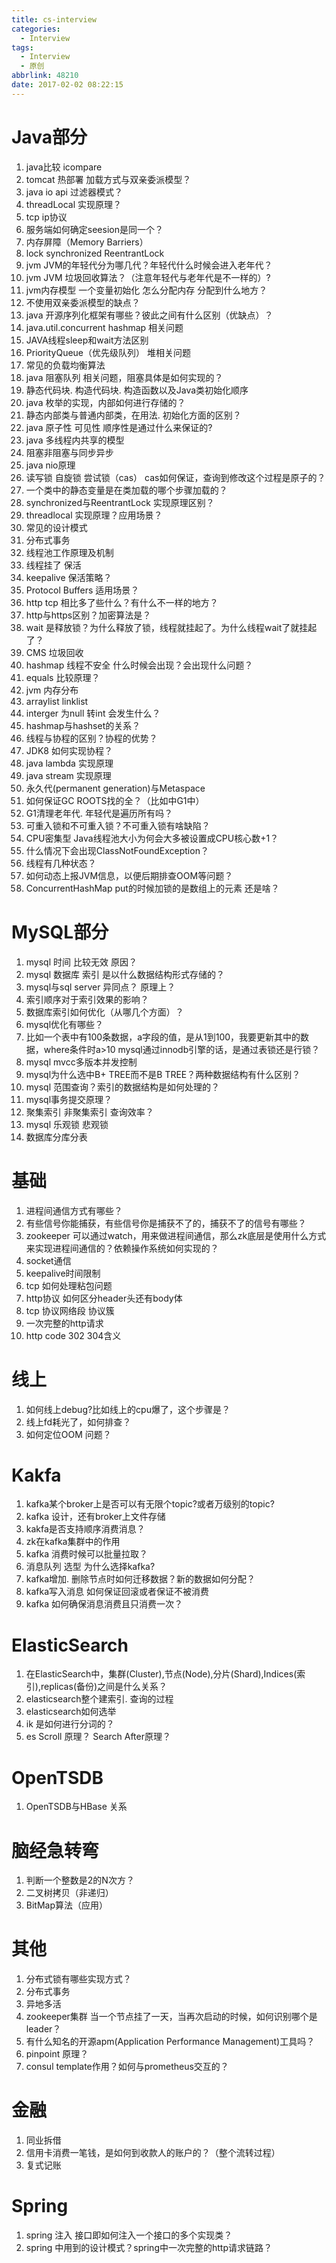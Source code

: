 ```yaml
---
title: cs-interview
categories:
  - Interview
tags:
  - Interview
  - 原创
abbrlink: 48210
date: 2017-02-02 08:22:15
---
```


# Java部分
1. java比较 icompare
2. tomcat 热部署 加载方式与双亲委派模型？
3. java io api 过滤器模式？
4. threadLocal 实现原理？
5. tcp ip协议
6. 服务端如何确定seesion是同一个？
7. 内存屏障（Memory Barriers）
8. lock synchronized ReentrantLock
9. jvm JVM的年轻代分为哪几代？年轻代什么时候会进入老年代？
10. jvm JVM 垃圾回收算法？（注意年轻代与老年代是不一样的）?
11. jvm内存模型 一个变量初始化 怎么分配内存 分配到什么地方？
12. 不使用双亲委派模型的缺点？
13. java 开源序列化框架有哪些？彼此之间有什么区别（优缺点）？
14. java.util.concurrent hashmap 相关问题
15. JAVA线程sleep和wait方法区别
16. PriorityQueue（优先级队列） 堆相关问题
17. 常见的负载均衡算法
18. java 阻塞队列 相关问题，阻塞具体是如何实现的？
19. 静态代码块. 构造代码块. 构造函数以及Java类初始化顺序
20. java 枚举的实现，内部如何进行存储的？
21. 静态内部类与普通内部类，在用法. 初始化方面的区别？
22. java 原子性 可见性 顺序性是通过什么来保证的?
23. java 多线程内共享的模型
24. 阻塞非阻塞与同步异步
25. java nio原理
26. 读写锁 自旋锁 尝试锁（cas） cas如何保证，查询到修改这个过程是原子的？
27. 一个类中的静态变量是在类加载的哪个步骤加载的？
28. synchronized与ReentrantLock 实现原理区别？
29. threadlocal 实现原理？应用场景？
30. 常见的设计模式
31. 分布式事务
32. 线程池工作原理及机制
33. 线程挂了 保活
34. keepalive 保活策略？
35. Protocol Buffers 适用场景？
36. http tcp 相比多了些什么？有什么不一样的地方？
37. http与https区别？加密算法是？
38. wait 是释放锁？为什么释放了锁，线程就挂起了。为什么线程wait了就挂起了？
39. CMS 垃圾回收
40. hashmap 线程不安全 什么时候会出现？会出现什么问题？
41. equals 比较原理？
42. jvm 内存分布
43. arraylist linklist
44. interger 为null 转int 会发生什么？
45. hashmap与hashset的关系？
46. 线程与协程的区别？协程的优势？
47. JDK8 如何实现协程？
48. java lambda 实现原理
49. java stream 实现原理
50. 永久代(permanent generation)与Metaspace
51. 如何保证GC ROOTS找的全？（比如中G1中）
52. G1清理老年代. 年轻代是遍历所有吗？
53. 可重入锁和不可重入锁？不可重入锁有啥缺陷？
54. CPU密集型 Java线程池大小为何会大多被设置成CPU核心数+1？
55. 什么情况下会出现ClassNotFoundException？
56. 线程有几种状态？
57. 如何动态上报JVM信息，以便后期排查OOM等问题？
58. ConcurrentHashMap put的时候加锁的是数组上的元素 还是啥？

# MySQL部分
1. mysql 时间 比较无效 原因？
2. mysql 数据库 索引 是以什么数据结构形式存储的？
3. mysql与sql server 异同点？ 原理上？
4. 索引顺序对于索引效果的影响？
5. 数据库索引如何优化（从哪几个方面）？
6. mysql优化有哪些？
7. 比如一个表中有100条数据，a字段的值，是从1到100，我要更新其中的数据，where条件时a>10
mysql通过innodb引擎的话，是通过表锁还是行锁？
8. mysql mvcc多版本并发控制
9. mysql为什么选中B+ TREE而不是B TREE？两种数据结构有什么区别？
10. mysql 范围查询？索引的数据结构是如何处理的？
11. mysql事务提交原理？
12. 聚集索引 非聚集索引 查询效率？
13. mysql 乐观锁 悲观锁
14. 数据库分库分表

# 基础
1. 进程间通信方式有哪些？
2. 有些信号你能捕获，有些信号你是捕获不了的，捕获不了的信号有哪些？
3. zookeeper 可以通过watch，用来做进程间通信，那么zk底层是使用什么方式来实现进程间通信的？依赖操作系统如何实现的？
4. socket通信
5. keepalive时间限制
6. tcp 如何处理粘包问题
7. http协议 如何区分header头还有body体
8. tcp 协议网络段 协议簇
9. 一次完整的http请求
10. http code 302 304含义

# 线上
1. 如何线上debug?比如线上的cpu爆了，这个步骤是？
2. 线上fd耗光了，如何排查？
3. 如何定位OOM 问题？

# Kakfa
1. kafka某个broker上是否可以有无限个topic?或者万级别的topic?
2. kafka 设计，还有broker上文件存储
3. kakfa是否支持顺序消费消息？
4. zk在kafka集群中的作用
5. kafka 消费时候可以批量拉取？
6. 消息队列 选型 为什么选择kafka?
7. kafka增加. 删除节点时如何迁移数据？新的数据如何分配？
8. kafka写入消息 如何保证回滚或者保证不被消费
9. kafka 如何确保消息消费且只消费一次？

# ElasticSearch
1. 在ElasticSearch中，集群(Cluster),节点(Node),分片(Shard),Indices(索引),replicas(备份)之间是什么关系？
2. elasticsearch整个建索引. 查询的过程
3. elasticsearch如何选举
4. ik 是如何进行分词的？
5. es Scroll 原理？ Search After原理？

# OpenTSDB
1. OpenTSDB与HBase 关系

# 脑经急转弯
1. 判断一个整数是2的N次方？
2. 二叉树拷贝（非递归）
3. BitMap算法（应用）

# 其他
1. 分布式锁有哪些实现方式？
2. 分布式事务
3. 异地多活
4. zookeeper集群 当一个节点挂了一天，当再次启动的时候，如何识别哪个是leader？
5. 有什么知名的开源apm(Application Performance Management)工具吗？
6. pinpoint 原理？
7. consul template作用？如何与prometheus交互的？

# 金融
1. 同业拆借
2. 信用卡消费一笔钱，是如何到收款人的账户的？（整个流转过程）
3. 复式记账

# Spring
1. spring 注入 接口即如何注入一个接口的多个实现类？
2. spring 中用到的设计模式？spring中一次完整的http请求链路？
